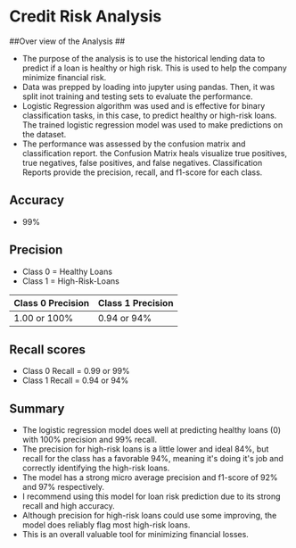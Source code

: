 # Credit Risk Analysis #

##Over view of the Analysis ## 
- The purpose of the analysis is to use the historical lending data to predict if a loan is healthy or high risk. This is used to help the company minimize financial risk. 
- Data was prepped by loading into jupyter using pandas. Then, it was split inot training and testing sets to evaluate the performance. 
- Logistic Regression algorithm was used and is effective for binary classification tasks, in this case, to predict healthy or high-risk loans. The trained logistic regression model was used to make predictions on the dataset. 
- The performance was assessed by the confusion matrix and classification report. the Confusion Matrix heals visualize true positives, true negatives, false positives, and false negatives. Classification Reports provide the precision, recall, and f1-score for each class. 

## Accuracy ##
- 99% 

## Precision ## 
- Class 0 = Healthy Loans        
- Class 1 = High-Risk-Loans

Class 0 Precision     | Class 1 Precision
--------------------- | ---------------------
1.00 or 100%          | 0.94 or 94%
 
## Recall scores ##

- Class 0 Recall = 0.99 or 99%
- Class 1 Recall = 0.94 or 94%

## Summary ##

- The logistic regression model does well at predicting healthy loans (0) with 100% precision and 99% recall.
- The precision for high-risk loans is a little lower and ideal 84%, but recall for the class has a favorable 94%, meaning it's doing it's job and correctly identifying the high-risk loans.
- The model has a strong micro average precision and f1-score of 92% and 97% respectively. 
- I recommend using this model for loan risk prediction due to its strong recall and high accuracy.
- Although precision for high-risk loans could use some improving, the model does reliably flag most high-risk loans. 
- This is an overall valuable tool for minimizing financial losses.
